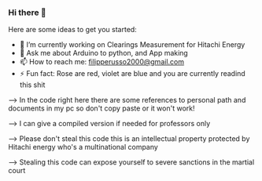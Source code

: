 ### Hi there 👋

Here are some ideas to get you started:

- 🔭 I’m currently working on Clearings Measurement for Hitachi Energy
- 💬 Ask me about Arduino to python, and App making
- 📫 How to reach me: filipperusso2000@gmail.com
- ⚡ Fun fact: Rose are red, violet are blue and you are currently readind this shit

--> In the code right here there are some references to personal path and documents in my pc so don't copy paste or it won't work!

--> I can give a compiled version if needed for professors only

--> Please don't steal this code this is an intellectual property protected by Hitachi energy who's a multinational company

--> Stealing this code can expose yourself to severe sanctions in the martial court
